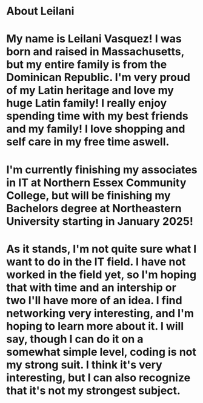 # About Leilani

# My name is Leilani Vasquez! I was born and raised in Massachusetts, but my entire family is from the Dominican Republic. I'm very proud of my Latin heritage and love my huge Latin family! I really enjoy spending time with my best friends and my family! I love shopping and self care in my free time aswell.
# I'm currently finishing my associates in IT at Northern Essex Community College, but will be finishing my Bachelors degree at Northeastern University starting in January 2025!
# As it stands, I'm not quite sure what I want to do in the IT field. I have not worked in the field yet, so I'm hoping that with time and an intership or two I'll have more of an idea. I find networking very interesting, and I'm hoping to learn more about it. I will say, though I can do it on a somewhat simple level, coding is not my strong suit. I think it's very interesting, but I can also recognize that it's not my strongest subject.
